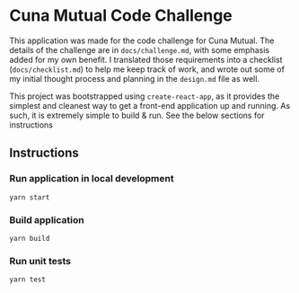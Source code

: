 # Cuna Mutual Code Challenge
This application was made for the code challenge for Cuna Mutual.  The details of the challenge are in `docs/challenge.md`, with some emphasis added for my own benefit.  I translated those requirements into a checklist (`docs/checklist.md`) to help me keep track of work, and wrote out some of my initial thought process and planning in the `design.md` file as well.

This project was bootstrapped using `create-react-app`, as it provides the simplest and cleanest way to get a front-end application up and running.  As such, it is extremely simple to build & run.  See the below sections for instructions
## Instructions
### Run application in local development
`yarn start`
### Build application
`yarn build`
### Run unit tests
`yarn test`
